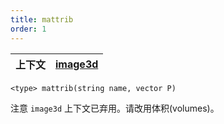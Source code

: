 ```yaml
---
title: mattrib
order: 1
---
```

| 上下文 | [image3d](../contexts/image3d.html) |
| --- | --- |

`<type> mattrib(string name, vector P)`

注意
`image3d` 上下文已弃用。请改用体积(volumes)。